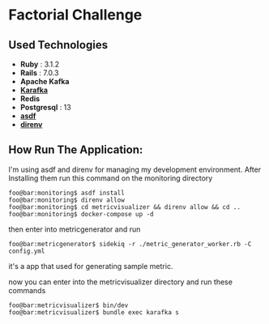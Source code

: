 # Factorial Challenge

## Used Technologies
- **Ruby** : 3.1.2
- **Rails** : 7.0.3
- **Apache Kafka**
- [**Karafka**](https://github.com/karafka/karafka)
- **Redis**
- **Postgresql** : 13
- [**asdf**](https://github.com/asdf-vm/asdf)
- [**direnv**](https://direnv.net)

## How Run The Application:
I'm using asdf and direnv for managing my development environment.
After Installing them run this command on the monitoring directory
```console
foo@bar:monitoring$ asdf install 
foo@bar:monitoring$ direnv allow
foo@bar:monitoring$ cd metricvisualizer && direnv allow && cd ..
foo@bar:monitoring$ docker-compose up -d
```
then enter into metricgenerator and run 
```console
foo@bar:metricgenerator$ sidekiq -r ./metric_generator_worker.rb -C config.yml
```
it's a app that used for generating sample metric.

now you can enter into the metricvisualizer directory
and run these commands
```console
foo@bar:metricvisualizer$ bin/dev
foo@bar:metricvisualizer$ bundle exec karafka s
```




